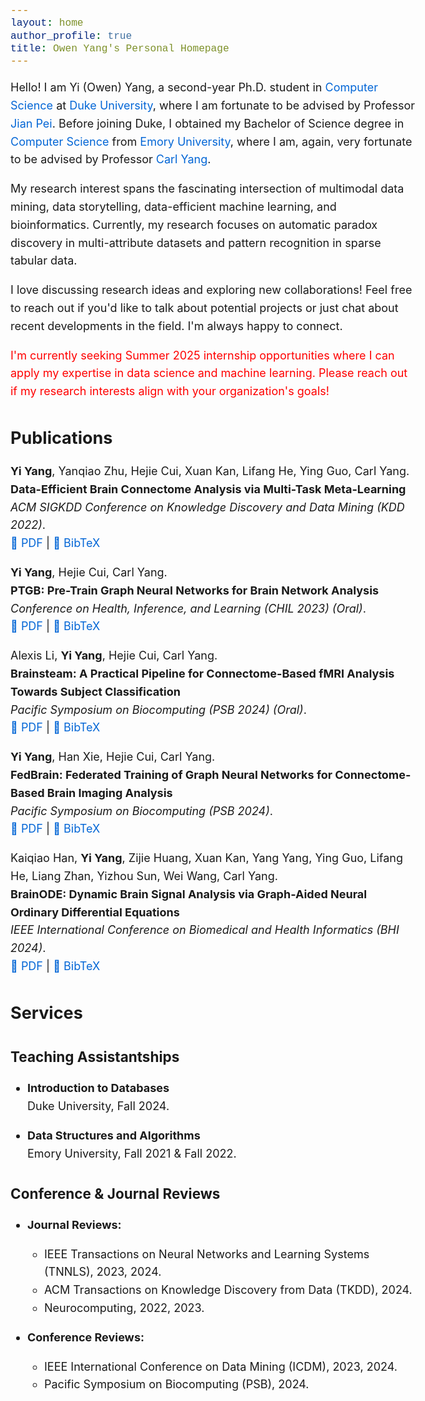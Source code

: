 ```yaml
---
layout: home
author_profile: true
title: Owen Yang's Personal Homepage
---
```

<style>
  /* Base font size for the body */
  body {
    font-size: 18px;  /* Increased from 16px */
    line-height: 1.6;
    font-family: -apple-system, BlinkMacSystemFont, "Segoe UI", Roboto, Helvetica, Arial, sans-serif;
  }

  /* Heading sizes using em for scalability */
  h1 {
    font-size: 2em;        /* Now 36px */
    margin-bottom: 0.5em;
  }
  
  h2 {
    font-size: 1.5em;     /* Now 27px */
    margin-bottom: 0.5em;
  }
  
  h3 {
    font-size: 1.25em;    /* Now 22.5px */
    margin-bottom: 0.5em;
  }

  /* Paragraph and text elements */
  p {
    font-size: 1em;       /* Now 18px */
    margin-bottom: 1em;
  }

  /* Lists */
  ul, ol {
    font-size: 1em;       /* Now 18px */
    margin-bottom: 1em;
    padding-left: 1.5em;
  }

  /* Links */
  a {
    color: #0366d6;
    text-decoration: none;
  }

  a:hover {
    text-decoration: underline;
  }

  /* Code blocks */
  code {
    font-size: 0.9em;     /* Now 16.2px */
    font-family: Consolas, Monaco, 'Courier New', monospace;
    background-color: #f6f8fa;
    padding: 0.2em 0.4em;
    border-radius: 3px;
  }

  /* Blockquotes */
  blockquote {
    font-size: 1em;       /* Now 18px */
    border-left: 4px solid #ddd;
    padding-left: 1em;
    margin-left: 0;
    color: #666;
  }

  /* Optional: Responsive font sizes */
  @media screen and (max-width: 768px) {
    body {
      font-size: 16px;    /* Slightly larger than before on mobile */
    }
  }
</style>
<!-- ## About Me -->

Hello! 
I am Yi (Owen) Yang, a second-year Ph.D. student in [Computer Science](https://cs.duke.edu/) at [Duke University](https://duke.edu/), where I am fortunate to be advised by Professor [Jian Pei](https://sites.google.com/view/jpei/jian-peis-homepage). 
Before joining Duke, I obtained my Bachelor of Science degree in [Computer Science](https://computerscience.emory.edu/) from [Emory University](https://www.emory.edu/home/index.html), where I am, again, very fortunate to be advised by Professor [Carl Yang](https://www.cs.emory.edu/~jyang71/).

My research interest spans the fascinating intersection of multimodal data mining, data storytelling, data-efficient machine learning, and bioinformatics. 
Currently, my research focuses on automatic paradox discovery in multi-attribute datasets and pattern recognition in sparse tabular data.

I love discussing research ideas and exploring new collaborations! Feel free to reach out if you'd like to talk about potential projects or just chat about recent developments in the field. I'm always happy to connect.

<span style="color: red;"> I'm currently seeking Summer 2025 internship opportunities where I can apply my expertise in data science and machine learning. Please reach out if my research interests align with your organization's goals! </span>

## Publications

**Yi Yang**, Yanqiao Zhu, Hejie Cui, Xuan Kan, Lifang He, Ying Guo, Carl Yang.  
**Data-Efficient Brain Connectome Analysis via Multi-Task Meta-Learning**  
  *ACM SIGKDD Conference on Knowledge Discovery and Data Mining (KDD 2022)*.  
 [📄 PDF](https://dl.acm.org/doi/pdf/10.1145/3534678.3542680) | [📜 BibTeX](https://scholar.googleusercontent.com/scholar.bib?q=info:1rrUaOy4J8cJ:scholar.google.com/&output=citation&scisdr=ClH8TRatEOK4zI1qdYY:AFWwaeYAAAAAZz1sbYYPaT7d9vI0HCu21eKn7Xo&scisig=AFWwaeYAAAAAZz1sbafSbLGWtAVLb9VvE7oDxV4&scisf=4&ct=citation&cd=-1&hl=en&scfhb=1)

**Yi Yang**, Hejie Cui, Carl Yang.  
  **PTGB: Pre-Train Graph Neural Networks for Brain Network Analysis**  
  *Conference on Health, Inference, and Learning (CHIL 2023) (Oral)*.  
  [📄 PDF](https://arxiv.org/pdf/2305.14376) | [📜 BibTeX](https://scholar.googleusercontent.com/scholar.bib?q=info:PignOXfkDxUJ:scholar.google.com/&output=citation&scisdr=ClH8TRatEOK4zI1qohs:AFWwaeYAAAAAZz1suhsGLV0Z-t1bFCJQBsWl-dI&scisig=AFWwaeYAAAAAZz1suifVe04MBon7paK416V31v8&scisf=4&ct=citation&cd=-1&hl=en&scfhb=1)

Alexis Li, **Yi Yang**, Hejie Cui, Carl Yang.  
  **Brainsteam: A Practical Pipeline for Connectome-Based fMRI Analysis Towards Subject Classification**  
  *Pacific Symposium on Biocomputing (PSB 2024) (Oral)*.  
  [📄 PDF](https://www.worldscientific.com/doi/pdf/10.1142/9789811286421_0005) | [📜 BibTeX](https://scholar.googleusercontent.com/scholar.bib?q=info:9yLfBKT6HXkJ:scholar.google.com/&output=citation&scisdr=ClH8TRatEOK4zI1q77M:AFWwaeYAAAAAZz1s97OZGbtp18HqYwg_RvGh4l0&scisig=AFWwaeYAAAAAZz1s96fdRGEO5XbjCiI8wcKO-FI&scisf=4&ct=citation&cd=-1&hl=en&scfhb=1)

**Yi Yang**, Han Xie, Hejie Cui, Carl Yang.  
  **FedBrain: Federated Training of Graph Neural Networks for Connectome-Based Brain Imaging Analysis**  
  *Pacific Symposium on Biocomputing (PSB 2024)*.  
  [📄 PDF](https://www.worldscientific.com/doi/pdf/10.1142/9789811286421_0017) | [📜 BibTeX](https://scholar.googleusercontent.com/scholar.bib?q=info:7UJAQ6Tt79gJ:scholar.google.com/&output=citation&scisdr=ClH8TRatEOK4zI1rOfs:AFWwaeYAAAAAZz1tIfti9MiBzNMZ-5lWP0PCc78&scisig=AFWwaeYAAAAAZz1tIUAJHJJg_FjAnfu8E8cn9U8&scisf=4&ct=citation&cd=-1&hl=en&scfhb=1)

Kaiqiao Han, **Yi Yang**, Zijie Huang, Xuan Kan, Yang Yang, Ying Guo, Lifang He, Liang Zhan, Yizhou Sun, Wei Wang, Carl Yang.  
  **BrainODE: Dynamic Brain Signal Analysis via Graph-Aided Neural Ordinary Differential Equations**  
  *IEEE International Conference on Biomedical and Health Informatics (BHI 2024)*.  
  [📄 PDF](https://arxiv.org/pdf/2405.00077) | [📜 BibTeX](https://scholar.googleusercontent.com/scholar.bib?q=info:mm1KdoQi9JUJ:scholar.google.com/&output=citation&scisdr=ClH8TRatEOK4zI1rJUM:AFWwaeYAAAAAZz1tPUMJv_y3ckIZoDVxYb4dpkI&scisig=AFWwaeYAAAAAZz1tPZftPqxVoSPj-HW4CxvFDxs&scisf=4&ct=citation&cd=-1&hl=en&scfhb=1)

## Services 
### Teaching Assistantships

- **Introduction to Databases**  
  Duke University, Fall 2024.

- **Data Structures and Algorithms**  
  Emory University, Fall 2021 & Fall 2022.

### Conference & Journal Reviews

- **Journal Reviews:**  
  - IEEE Transactions on Neural Networks and Learning Systems (TNNLS), 2023, 2024.  
  - ACM Transactions on Knowledge Discovery from Data (TKDD), 2024.  
  - Neurocomputing, 2022, 2023.

- **Conference Reviews:**  
  - IEEE International Conference on Data Mining (ICDM), 2023, 2024.  
  - Pacific Symposium on Biocomputing (PSB), 2024.

<head>
 <script type="text/javascript" id="clstr_globe" src="//clustrmaps.com/globe.js?d=NgvMLYKIHjwAzbgvXnKj-o5rclmQCnoBr9XLu4RLAxg"></script>
 </head>
